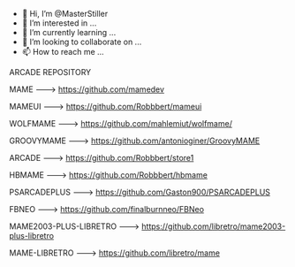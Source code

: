 - 👋 Hi, I’m @MasterStiller
- 👀 I’m interested in ...
- 🌱 I’m currently learning ...
- 💞️ I’m looking to collaborate on ...
- 📫 How to reach me ...

<!---
MasterStiller/MasterStiller is a ✨ special ✨ repository because its `README.md` (this file) appears on your GitHub profile.
You can click the Preview link to take a look at your changes.
--->

ARCADE REPOSITORY

MAME ---> https://github.com/mamedev

MAMEUI ---> https://github.com/Robbbert/mameui

WOLFMAME ---> https://github.com/mahlemiut/wolfmame/

GROOVYMAME ---> https://github.com/antonioginer/GroovyMAME

ARCADE ---> https://github.com/Robbbert/store1

HBMAME ---> https://github.com/Robbbert/hbmame

PSARCADEPLUS ---> https://github.com/Gaston900/PSARCADEPLUS

FBNEO ---> https://github.com/finalburnneo/FBNeo

MAME2003-PLUS-LIBRETRO ---> https://github.com/libretro/mame2003-plus-libretro

MAME-LIBRETRO ---> https://github.com/libretro/mame
